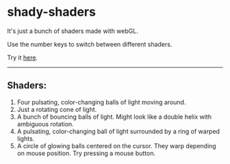 # shady-shaders
It's just a bunch of shaders made with webGL.

Use the number keys to switch between different shaders.

Try it [here](https://jossomjod.github.io).

--------------------------------------------------------

## Shaders:
1. Four pulsating, color-changing balls of light moving around.
2. Just a rotating cone of light.
3. A bunch of bouncing balls of light. Might look like a double helix with ambiguous rotation.
4. A pulsating, color-changing ball of light surrounded by a ring of warped lights.
5. A circle of glowing balls centered on the cursor. They warp depending on mouse position. Try pressing a mouse button.
